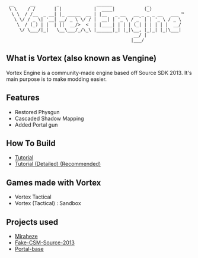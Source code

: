 ```
 __      __        _              ______             _            
 \ \    / /       | |            |  ____|           (_)           
  \ \  / /__  _ __| |_ _____  __ | |__   _ __   __ _ _ _ __   ___ ™
   \ \/ / _ \| '__| __/ _ \ \/ / |  __| | '_ \ / _` | | '_ \ / _ \
    \  / (_) | |  | ||  __/>  <  | |____| | | | (_| | | | | |  __/
     \/ \___/|_|   \__\___/_/\_\ |______|_| |_|\__, |_|_| |_|\___|
                                                __/ |             
                                               |___/              
```

## What is Vortex (also known as Vengine)
Vortex Engine is a community-made engine based off Source SDK 2013. It's main purpose is to make modding easier.
## Features
* Restored Physgun 
* Cascaded Shadow Mapping
* Added Portal gun

## How To Build
- [Tutorial](https://vortex.miraheze.org/wiki/How_to_build_games_in_Vortex)
- [Tutorial (Detailed) (Recommended)](https://developer.valvesoftware.com/wiki/Source_SDK_2013)

## Games made with Vortex
* Vortex Tactical
* Vortex (Tactical) : Sandbox

## Projects used
* [Miraheze](https://miraheze.org/)
* [Fake-CSM-Source-2013](https://github.com/celisej567/Fake-CSM-Source-2013)
* [Portal-base](https://github.com/SonicEraZoR/Portal-Base/tree/master)
